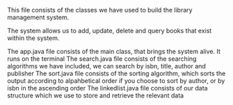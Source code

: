 This file consists of the classes we have used to build the library management system.

The system allows us to add, update, delete and query books that exist within the system. 

The app.java file consists of the main class, that brings the system alive. It runs on the terminal
The search.java file consists of the searching algorithms we have included, we can search by isbn, title, author and publisher
The sort.java file consists of the sorting algorithm, which sorts the output according to alpahbetical order if you choose to sort by author, or by isbn in the ascending order
The linkedlist.java file consists of our data structure which we use to store and retrieve the relevant data  
